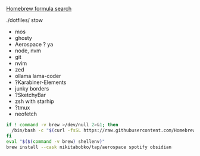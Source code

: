[Homebrew formula search](https://formulae.brew.sh)

./dotfiles/
stow

- mos
- ghosty
- Aerospace ? ya
- node, nvm
- git
- nvim
- zed
- ollama lama-coder
- ?Karabiner-Elements
- junky borders
- ?SketchyBar
- zsh with starhip
- ?tmux
- neofetch

```zsh
if ! command -v brew >/dev/null 2>&1; then
  /bin/bash -c "$(curl -fsSL https://raw.githubusercontent.com/Homebrew/install/HEAD/install.sh)"
fi
eval "$($(command -v brew) shellenv)"
brew install --cask nikitabobko/tap/aerospace spotify obsidian
```
